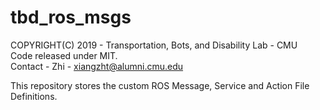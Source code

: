 # tbd_ros_msgs
COPYRIGHT(C) 2019 - Transportation, Bots, and Disability Lab - CMU  
Code released under MIT.  
Contact - Zhi - xiangzht@alumni.cmu.edu

This repository stores the custom ROS Message, Service and Action File Definitions.
